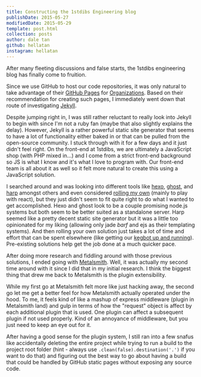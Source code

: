 ```yaml
---
title: Constructing the 1stdibs Engineering blog
publishDate: 2015-05-27
modifiedDate: 2015-05-29
template: post.html
collection: posts
author: dale tan
github: hellatan
instagram: hellatan
---
```


[bar51-status]: https://twitter.com/_bar51/status/599228508678844416
[gh-pages]: https://pages.github.com/
[gh-pages-org]: https://help.github.com/articles/user-organization-and-project-pages/#user--organization-pages
[gh-jekyll]: https://help.github.com/articles/using-jekyll-with-pages/
[hexo]: https://hexo.io
[ghost]: https://ghost.org
[react-static]: http://braddenver.com/blog/2015/react-static-site.html
[metalsmith]: http://metalsmith.io
[harp]: http://harpjs.com/

After many fleeting discussions and false starts, the 1stdibs engineering blog has finally come to fruition.

Since we use GitHub to host our code repositories, it was only natural to take advantage of their [GitHub Pages][gh-pages] for [Organizations][gh-pages-org]. Based on their recommendation for creating such pages, I immediately went down that route of investigating [Jekyll][gh-jekyll]. 

Despite jumping right in, I was still rather reluctant to really look into Jekyll to begin with since I'm not a ruby fan (maybe that also slightly explains the delay). However, Jekyll is a rather powerful static site generator that seems to have a lot of functionality either baked in or that can be pulled from the open-source community. I stuck through with it for a few days and it just didn't feel right. On the front-end at 1stdibs, we are ultimately a JavaScript shop (with PHP mixed in...) and I come from a strict front-end background so JS is what I know and it's what I love to program with. Our front-end team is all about it as well so it felt more natural to create this using a JavaScript solution. 

I searched around and was looking into different tools like [hexo][hexo], [ghost][ghost], and [harp][harp] amongst others and even considered [rolling my own][react-static] (mainly to play with react), but they just didn't seem to fit quite right to do what I wanted to get accomplished. Hexo and ghost look to be a couple promising node.js systems but both seem to be better suited as a standalone server. Harp seemed like a pretty decent static site generator but it was a little too opinionated for my liking (allowing only jade *barf* and ejs as their templating systems). And then rolling your own solution just takes a lot of time and effort that can be spent elsewhere (like getting our [kegbot up and running][bar51-status]). Pre-existing solutions help get the job done at a much quicker pace.

After doing more research and fiddling around with those previous solutions, I ended going with [Metalsmith][metalsmith]. Well, it was actually my second time around with it since I did that in my initial research. I think the biggest thing that drew me back to Metalsmith is the plugin extensibility. 

While my first go at Metalsmith felt more like just hacking away, the second go let me get a better feel for how Metalsmith actually operated under the hood. To me, it feels kind of like a mashup of express middleware (plugin in Metalsmith land) and gulp in terms of how the "request" object is affect by each additional plugin that is used. One plugin can affect a subsequent plugin if not used properly. Kind of an annoyance of middleware, but you just need to keep an eye out for it. 

After having a good sense for the plugin system, I still ran into a few snafus like accidentally deleting the entire project while trying to run a build to the project root folder (hint - always use `.clean(false).destination('.')` if you want to do that) and figuring out the best way to go about having a build that could be handled by GitHub static pages without exposing any source code.

